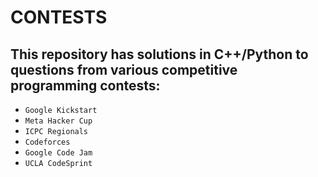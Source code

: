 # CONTESTS
## This repository has solutions in C++/Python to questions from various competitive programming contests:
 - ```Google Kickstart```
 - ```Meta Hacker Cup```
 - ```ICPC Regionals```
 - ```Codeforces```
 - ```Google Code Jam```
 - ```UCLA CodeSprint```
